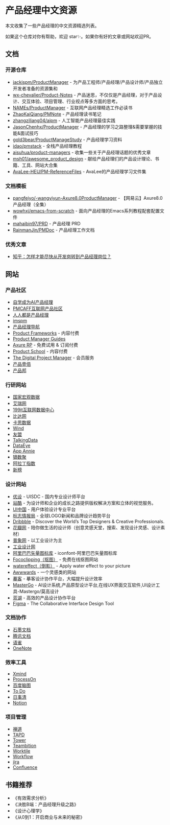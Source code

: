 # 产品经理中文资源
本文收集了一些产品经理的中文资源精选列表。

如果这个仓库对你有帮助，欢迎 star✨。如果你有好的文章或网站欢迎PR。

## 文档

### 开源仓库

- [jackispm/ProductManager](https://github.com/jackispm/ProductManager) - 为产品工程师/产品经理/产品设计师/产品独立开发者准备的资源集和
- [wx-chevalier/Product-Notes](https://github.com/wx-chevalier/Product-Notes) - 产品迷思，不仅仅是产品经理，对于产品设计、交互体验、项目管理、行业视点等多方面的思考。
- [NAMEs/ProductManager](https://github.com/NAMEs/ProductManager) - 互联网产品经理精选工作必读书
- [ZhaoKaiQiang/PMNote](https://github.com/ZhaoKaiQiang/PMNote) - 产品经理读书笔记
- [zhangziliang04/aipm](https://github.com/zhangziliang04/aipm) - 人工智能产品经理最佳实践
- [JasonChenhx/ProductManager](https://github.com/JasonChenhx/ProductManager) - 产品经理的学习之路整理&需要掌握的技能&面试技巧
- [gold3bear/ProductManageStudy](https://github.com/gold3bear/ProductManageStudy) - 产品经理学习资料
- [idao/pmstack](https://github.com/idao/pmstack) - 全栈产品经理教程
- [aisuhua/product-managers](https://github.com/aisuhua/product-managers) - 收集一些关于产品经理话题的优秀文章
- [msh01/awesome_product_design](https://github.com/msh01/awesome_product_design) - 献给产品经理们的产品设计理论、书籍、工具、网站大合集
- [AvaLee-HEU/PM-ReferenceFiles](https://github.com/AvaLee-HEU/PM-ReferenceFiles) - AvaLee的产品经理学习文件集

### 文档模板

- [pangfeiyo/-wangyiyun-Axure8.0ProductManager](https://github.com/pangfeiyo/-wangyiyun-Axure8.0ProductManager) - 【网易云】Axure8.0产品经理（全集）
- [wowhxj/emacs-from-scratch](https://github.com/wowhxj/emacs-from-scratch) - 面向产品经理的Emacs系列教程配套配置文件
- [mahaibin97/PRD](https://github.com/mahaibin97/PRD) - 产品经理 PRD
- [RainmanJin/PMDoc](https://github.com/RainmanJin/PMDoc) - 产品经理工作文档

### 优秀文章

- [知乎：怎样才能尽快从开发岗转到产品经理岗位？](https://www.zhihu.com/question/272498246/answer/2250010819)

## 网站

### 产品社区

- [自学成为AI产品经理](https://stevenjokess.github.io/2bPM/)
- [PMCAFF互联网产品社区](https://coffee.pmcaff.com/)
- [人人都是产品经理](https://www.woshipm.com/)
- [imspm](https://www.imspm.com/chanpin.html)
- [产品经理导航](https://pmbaobao.com)
- [Product Frameworks](https://product-frameworks.com) - 内容付费
- [Product Manager Guides](https://pmstarterpack.com)
- [Axure RP](https://axure.com) - 免费试用 & 订阅付费
- [Product School](https://productschool.com) - 内容付费
- [The Digital Project Manager](https://thedigitalprojectmanager.com) - 会员服务
- [产品壹佰](https://www.bilibili.com/read/cv12139290/)
- [产品邦](https://www.bilibili.com/read/cv12139290/)

### 行研网站

- [国家宏观数据](http://www.stats.gov.cn/)
- [艾瑞网](https://www.iresearch.cn/)
- [199it互联网数据中心](https://hao.199it.com/)
- [比达网](https://bigdata-research.cn/)
- [卡思数据](https://www.caasdata.com/)
- [Wind](https://www.wind.com.cn/NewSite/edb)
- [友盟](https://umeng.com)
- [TalkingData](http://mi.talkingdata.com)
- [DataEye](https://www.dataeye.com/report)
- [App Annie](https://www.appannie.com)
- [镝数聚](https://www.dydata.io/)
- [阿拉丁指数](https://www.aldzs.com/bg)
- [新榜](https://report.newrank.cn/index)

### 设计网站

- [优设](https://uisdc.com/) - UISDC - 国内专业设计师平台
- [站酷](http://www.zcool.com.cn/) - 为设计师和企业的成长之路提供版权解决方案和立体的视觉服务。
- [UI中国](http://ui.cn/) - 用户体验设计专业平台
- [标志情报局](https://www.logonews.cn/) - 全球LOGO新闻和品牌设计趋势平台
- [Dribbble](https://dribbble.com/) - Discover the World’s Top Designers & Creative Professionals.
- [花瓣网](https://huaban.com/) - 陪你做生活的设计师（创意灵感天堂，搜索、发现设计灵感、设计素材）
- [普象网](https://www.puxiang.com/) - 以工业设计为主
- [工业设计网](https://go.cndesign.com/)
- [阿里巴巴矢量图标库](https://www.iconfont.cn/) - iconfont-阿里巴巴矢量图标库
- [Fococlipping（抠图）](https://www.fococlipping.com/) - 免费在线抠图网站
- [watereffect（倒影）](https://watereffect.net/) - Apply water effect to your picture
- [Awwwards](https://www.awwwards.com/) - 一个灵感类的网站
- [摹客](https://www.mockplus.cn/idoc-ui/?hmsr=hao.shejidaren) - 摹客设计协作平台，大幅提升设计效率
- [MasterGo](https://mastergo.com/) - AI设计系统,产品原型设计平台,在线UX界面交互软件,UI设计工具-Mastergo/莫高设计
- [蓝湖](https://lanhuapp.com) - 高效的产品设计协作平台
- [Figma](https://www.figma.com) - The Collaborative Interface Design Tool

### 文档协作

- [⽯墨⽂档](https://shimo.im/)
- [腾讯⽂档](https://docs.qq.com/desktop/)
- [语雀](https://yuque.com)
- [OneNote](https://onenote.com)

### 效率工具

- [Xmind](https://xmind.cn/)
- [ProcessOn](https://processon.com/)
- [百度脑图](https://naotu.baidu.com/)
- [To Do](https://to-do.live.com/tasks/)
- [⽇事清](https://www.rishiqing.com/app/todo)
- [Notion](https://notion.so/)

### 项目管理

- [禅道](https://www.zentao.net/)
- [TAPD](https://tapd.cn/)
- [Tower](https://tower.im/)
- [Teambition](https://teambition.com/)
- [Worktile](https://worktile.com/)
- [Workflow](https://workflow.is/)
- [jira](https://www.atlassian.com/zh/software/jira)
- [Confluence](https://www.atlassian.com/zh/software/confluence)

## 书籍推荐

- 《有效需求分析》
- 《决胜B端：产品经理升级之路》
- 《设计心理学》
- 《从0到1：开启商业与未来的秘密》
